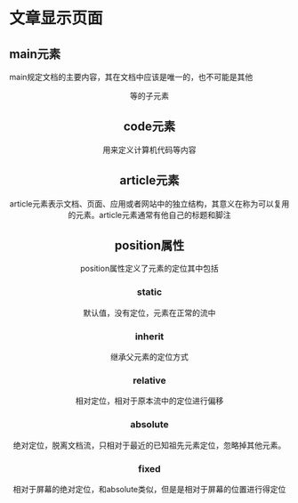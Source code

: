 # 文章显示页面 

## main元素

main规定文档的主要内容，其在文档中应该是唯一的，也不可能是其他<header> <footer>等的子元素

## code元素

用来定义计算机代码等内容

## article元素

article元素表示文档、页面、应用或者网站中的独立结构，其意义在称为可以复用的元素。article元素通常有他自己的标题和脚注

## position属性

position属性定义了元素的定位其中包括

### static 

默认值，没有定位，元素在正常的流中

### inherit

继承父元素的定位方式

### relative

相对定位，相对于原本流中的定位进行偏移

### absolute

绝对定位，脱离文档流，只相对于最近的已知祖先元素定位，忽略掉其他元素。

### fixed

相对于屏幕的绝对定位，和absolute类似，但是是相对于屏幕的位置进行得定位


